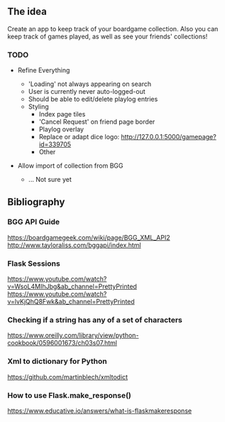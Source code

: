 ## The idea

Create an app to keep track of your boardgame collection. Also you can keep track of games played, as well as see your friends' collections!

### TODO
- Refine Everything
    - 'Loading' not always appearing on search
    - User is currently never auto-logged-out
    - Should be able to edit/delete playlog entries
    - Styling
        - Index page tiles
        - 'Cancel Request' on friend page border
        - Playlog overlay
        - Replace or adapt dice logo: http://127.0.0.1:5000/gamepage?id=339705
        - Other

- Allow import of collection from BGG
    - ... Not sure yet

## Bibliography

### BGG API Guide
https://boardgamegeek.com/wiki/page/BGG_XML_API2
http://www.tayloraliss.com/bggapi/index.html

### Flask Sessions
https://www.youtube.com/watch?v=WsoL4MIhJbg&ab_channel=PrettyPrinted
https://www.youtube.com/watch?v=lvKjQhQ8Fwk&ab_channel=PrettyPrinted

### Checking if a string has any of a set of characters
https://www.oreilly.com/library/view/python-cookbook/0596001673/ch03s07.html

### Xml to dictionary for Python
https://github.com/martinblech/xmltodict


### How to use Flask.make_response()
https://www.educative.io/answers/what-is-flaskmakeresponse